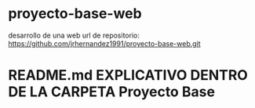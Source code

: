 # proyecto-base-web
desarrollo de una web 
url de repositorio: https://github.com/jrhernandez1991/proyecto-base-web.git
# README.md EXPLICATIVO DENTRO DE LA CARPETA Proyecto Base
